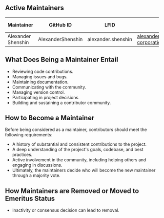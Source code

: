 ## Active Maintainers

| Maintainer         | GitHub ID         | LFID               | Email                                  | Chat ID | Company Affiliation | Scope      |
|--------------------|-------------------|--------------------|----------------------------------------|---------|---------------------|------------|
| Alexander Shenshin | AlexanderShenshin | alexander.shenshin | alexander.shenshin@dsr-corporation.com |         | DSR Corporation     | repository |

## What Does Being a Maintainer Entail

- Reviewing code contributions.
- Managing issues and bugs.
- Maintaining documentation.
- Communicating with the community.
- Managing version control.
- Participating in project decisions.
- Building and sustaining a contributor community.

## How to Become a Maintainer

Before being considered as a maintainer, contributors should meet the following requirements:

- A history of substantial and consistent contributions to the project.
- A deep understanding of the project's goals, codebase, and best practices.
- Active involvement in the community, including helping others and engaging in discussions.
- Ultimately, the maintainers decide who will become the new maintainer through a majority vote.

## How Maintainers are Removed or Moved to Emeritus Status

- Inactivity or consensus decision can lead to removal.
